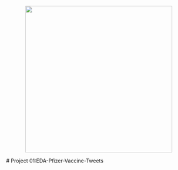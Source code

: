 <p align="center" width="100%">
<img src="https://www.skynewsarabia.com/images/v1/2021/06/18/1445516/800/450/1-1445516.jpg" width="400" style="display: block; margin: 0 auto"/>
</p>
# Project 01:EDA-Pfizer-Vaccine-Tweets
